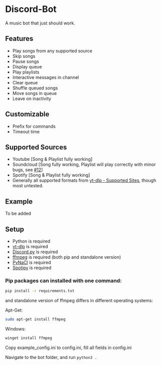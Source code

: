 # Discord-Bot

A music bot that just should work.

## Features
  * Play songs from any supported source
  * Skip songs
  * Pause songs
  * Display queue
  * Play playlists
  * Interactive messages in channel
  * Clear queue
  * Shuffle queued songs
  * Move songs in queue
  * Leave on inactivity

## Customizable
  * Prefix for commands
  * Timeout time

## Supported Sources
  * Youtube [Song & Playlist fully working]
  * Soundcloud [Song fully working, Playlist will play correctly with minor bugs, see [#12](https://github.com/Skarkii/Discord-MusicBot/issues/12)]
  * Spotify [Song & Playlist fully working]
  * Generally all supported formats from [yt-dlp - Supported Sites](https://github.com/yt-dlp/yt-dlp/blob/master/supportedsites.md), though most untested.

## Example
To be added

## Setup
  * Python is required
  * [yt-dlp](https://github.com/yt-dlp/yt-dlp/) is required
  * [Discord.py](https://github.com/Rapptz/discord.py) is required
  * [ffmpeg](https://ffmpeg.org/) is required (both pip and standalone version)
  * [PyNaCl](https://pypi.org/project/PyNaCl/) is required
  * [Spotipy](https://spotipy.readthedocs.io/en/2.22.1/) is required

### Pip packages can installed with one command:
```sh
pip install -r requirements.txt
```
and standalone version of ffmpeg differs in different operating systems:


Apt-Get:
```sh
sudo apt-get install ffmpeg
```


Windows:
```ps1
winget install ffmpeg
```

Copy example_config.ini to config.ini, fill all fields in config.ini

Navigate to the bot folder, and run `python3 .`
